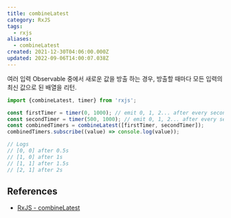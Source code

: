 ```yaml
---
title: combineLatest
category: RxJS
tags:
  - rxjs
aliases:
  - combineLatest
created: 2021-12-30T04:06:00.000Z
updated: 2022-09-06T14:00:07.038Z
---
```


여러 입력 Observable 중에서 새로운 값을 방출 하는 경우, 방출할 때마다 모든 입력의 최신 값으로 된 배열을 리턴.

```js
import {combineLatest, timer} from 'rxjs';

const firstTimer = timer(0, 1000); // emit 0, 1, 2... after every second, starting from now
const secondTimer = timer(500, 1000); // emit 0, 1, 2... after every second, starting 0,5s from now
const combinedTimers = combineLatest([firstTimer, secondTimer]);
combinedTimers.subscribe((value) => console.log(value));

// Logs
// [0, 0] after 0.5s
// [1, 0] after 1s
// [1, 1] after 1.5s
// [2, 1] after 2s
```

## References

- [RxJS - combineLatest](https://rxjs.dev/api/index/function/combineLatest)
